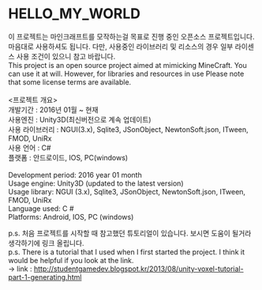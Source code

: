# HELLO_MY_WORLD

이 프로젝트는 마인크래프트를 모작하는걸 목표로 진행 중인 오픈소스 프로젝트입니다. 마음대로 사용하셔도 됩니다. 다만, 사용중인 라이브러리 및 리소스의 경우 일부 라이센스 사용 조건이 있으니 참고 바랍니다.<br>
This project is an open source project aimed at mimicking MineCraft. You can use it at will. However, for libraries and resources in use Please note that some license terms are available.  
<br>
<프로젝트 개요><br>
    개발기간 : 2016년 01월 ~ 현재<br>
    사용엔진 : Unity3D(최신버전으로 계속 업데이트)<br>
    사용 라이브러리 : NGUI(3.x), Sqlite3, JSonObject, NewtonSoft.json, ITween, FMOD, UniRx<br>
    사용 언어 : C#<br>
    플랫폼 : 안드로이드, IOS, PC(windows)<br>
<Project Overview><br>
    Development period: 2016 year 01 month<br>
    Usage engine: Unity3D (updated to the latest version)<br>
    Usage library: NGUI (3.x), Sqlite3, JSonObject, NewtonSoft.json, ITween, FMOD, UniRx<br>
    Language used: C #<br>
    Platforms: Android, IOS, PC (windows)<br>
	

p.s. 처음 프로젝트를 시작할 때 참고했던 튜토리얼이 있습니다. 보시면 도움이 될거라 생각하기에 링크 올립니다. <br>
p.s. There is a tutorial that I used when I first started the project. I think it would be helpful if you look at the link.<br>
-> link : http://studentgamedev.blogspot.kr/2013/08/unity-voxel-tutorial-part-1-generating.html
